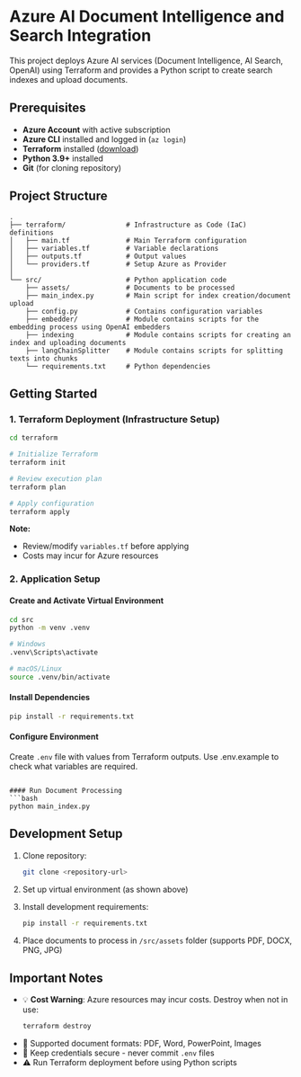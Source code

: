 # Azure AI Document Intelligence and Search Integration

This project deploys Azure AI services (Document Intelligence, AI Search, OpenAI) using Terraform and provides a Python script to create search indexes and upload documents.

## Prerequisites

- **Azure Account** with active subscription
- **Azure CLI** installed and logged in (`az login`)
- **Terraform** installed ([download](https://www.terraform.io/downloads))
- **Python 3.9+** installed
- **Git** (for cloning repository)

## Project Structure

```
.
├── terraform/               # Infrastructure as Code (IaC) definitions
│   ├── main.tf              # Main Terraform configuration
│   ├── variables.tf         # Variable declarations
│   ├── outputs.tf           # Output values
│   └── providers.tf         # Setup Azure as Provider
│
└── src/                     # Python application code
    ├── assets/              # Documents to be processed
    ├── main_index.py        # Main script for index creation/document upload
    ├── config.py            # Contains configuration variables
    ├── embedder/            # Module contains scripts for the embedding process using OpenAI embedders
    ├── indexing             # Module contains scripts for creating an index and uploading documents
    ├── langChainSplitter    # Module contains scripts for splitting texts into chunks
    └── requirements.txt     # Python dependencies
```

## Getting Started

### 1. Terraform Deployment (Infrastructure Setup)

```bash
cd terraform

# Initialize Terraform
terraform init

# Review execution plan
terraform plan

# Apply configuration
terraform apply
```

**Note:** 
- Review/modify `variables.tf` before applying
- Costs may incur for Azure resources

### 2. Application Setup

#### Create and Activate Virtual Environment
```bash
cd src
python -m venv .venv

# Windows
.venv\Scripts\activate

# macOS/Linux
source .venv/bin/activate
```

#### Install Dependencies
```bash
pip install -r requirements.txt
```

#### Configure Environment
Create `.env` file with values from Terraform outputs. Use .env.example to check what variables are required.
```

#### Run Document Processing
```bash
python main_index.py
```

## Development Setup

1. Clone repository:
   ```bash
   git clone <repository-url>
   ```

2. Set up virtual environment (as shown above)

3. Install development requirements:
   ```bash
   pip install -r requirements.txt
   ```

4. Place documents to process in `/src/assets` folder (supports PDF, DOCX, PNG, JPG)

## Important Notes

- 💡 **Cost Warning**: Azure resources may incur costs. Destroy when not in use:
  ```bash
  terraform destroy
  ```
- 📁 Supported document formats: PDF, Word, PowerPoint, Images
- 🔐 Keep credentials secure - never commit `.env` files
- ⚠️ Run Terraform deployment before using Python scripts
